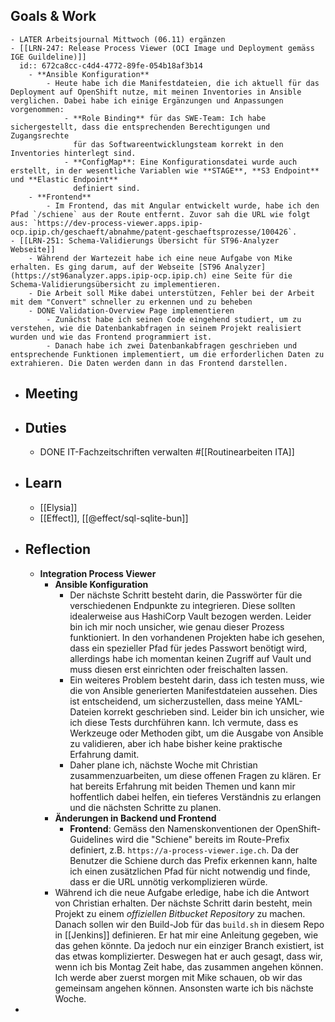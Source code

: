 ## Goals & Work
	- LATER Arbeitsjournal Mittwoch (06.11) ergänzen
	- [[LRN-247: Release Process Viewer (OCI Image und Deployment gemäss IGE Guildeline)]]
	  id:: 672ca8cc-c4d4-4772-89fe-054b18af3b14
		- **Ansible Konfiguration**
			- Heute habe ich die Manifestdateien, die ich aktuell für das Deployment auf OpenShift nutze, mit meinen Inventories in Ansible verglichen. Dabei habe ich einige Ergänzungen und Anpassungen vorgenommen:
				- **Role Binding** für das SWE-Team: Ich habe sichergestellt, dass die entsprechenden Berechtigungen und Zugangsrechte
				  für das Softwareentwicklungsteam korrekt in den Inventories hinterlegt sind.
				- **ConfigMap**: Eine Konfigurationsdatei wurde auch erstellt, in der wesentliche Variablen wie **STAGE**, **S3 Endpoint** und **Elastic Endpoint**
				  definiert sind.
		- **Frontend**
			- Im Frontend, das mit Angular entwickelt wurde, habe ich den Pfad `/schiene` aus der Route entfernt. Zuvor sah die URL wie folgt aus: `https://dev-process-viewer.apps.ipip-ocp.ipip.ch/geschaeft/abnahme/patent-geschaeftsprozesse/100426`.
	- [[LRN-251: Schema-Validierungs Übersicht für ST96-Analyzer Webseite]]
		- Während der Wartezeit habe ich eine neue Aufgabe von Mike erhalten. Es ging darum, auf der Webseite [ST96 Analyzer](https://st96analyzer.apps.ipip-ocp.ipip.ch) eine Seite für die Schema-Validierungsübersicht zu implementieren.
		- Die Arbeit soll Mike dabei unterstützen, Fehler bei der Arbeit mit dem "Convert" schneller zu erkennen und zu beheben
		- DONE Validation-Overview Page implementieren
			- Zunächst habe ich seinen Code eingehend studiert, um zu verstehen, wie die Datenbankabfragen in seinem Projekt realisiert wurden und wie das Frontend programmiert ist.
			- Danach habe ich zwei Datenbankabfragen geschrieben und entsprechende Funktionen implementiert, um die erforderlichen Daten zu extrahieren. Die Daten werden dann in das Frontend darstellen.
- ## Meeting
- ## Duties
	- DONE IT-Fachzeitschriften verwalten #[[Routinearbeiten ITA]]
- ## Learn
	- [[Elysia]]
	- [[Effect]], [[@effect/sql-sqlite-bun]]
- ## Reflection
	- **Integration Process Viewer**
		- **Ansible Konfiguration**
			- Der nächste Schritt besteht darin, die Passwörter für die verschiedenen Endpunkte zu integrieren. Diese sollten idealerweise aus HashiCorp Vault bezogen werden. Leider bin ich mir noch unsicher, wie genau dieser Prozess funktioniert. In den vorhandenen Projekten habe ich gesehen, dass ein spezieller Pfad für jedes Passwort benötigt wird, allerdings habe ich momentan keinen Zugriff auf Vault und muss diesen erst einrichten oder freischalten lassen.
			- Ein weiteres Problem besteht darin, dass ich testen muss, wie die von Ansible generierten Manifestdateien aussehen. Dies ist entscheidend, um sicherzustellen, dass meine YAML-Dateien korrekt geschrieben sind. Leider bin ich unsicher, wie ich diese Tests durchführen kann. Ich vermute, dass es Werkzeuge oder Methoden gibt, um die Ausgabe von Ansible zu validieren, aber ich habe bisher keine praktische Erfahrung damit.
			- Daher plane ich, nächste Woche mit Christian zusammenzuarbeiten, um diese offenen Fragen zu klären. Er hat bereits Erfahrung mit beiden Themen und kann mir hoffentlich dabei helfen, ein tieferes Verständnis zu erlangen und die nächsten Schritte zu planen.
		- **Änderungen in Backend und Frontend**
			- **Frontend**: Gemäss den Namenskonventionen der OpenShift-Guidelines wird die "Schiene" bereits im Route-Prefix definiert, z.B. `https://a-process-viewer.ige.ch`. Da der Benutzer die Schiene durch das Prefix erkennen kann, halte ich einen zusätzlichen Pfad für nicht notwendig und finde, dass er die URL unnötig verkomplizieren würde.
		- Während ich die neue Aufgabe erledige, habe ich die Antwort von Christian erhalten. Der nächste Schritt darin besteht, mein Projekt zu einem *offiziellen Bitbucket Repository* zu machen. Danach sollen wir den Build-Job für das `build.sh` in diesem Repo in [[Jenkins]] definieren. Er hat mir eine Anleitung gegeben, wie das gehen könnte. Da jedoch nur ein einziger Branch existiert, ist das etwas komplizierter. Deswegen hat er auch gesagt, dass wir, wenn ich bis Montag Zeit habe, das zusammen angehen können. Ich werde aber zuerst morgen mit Mike schauen, ob wir das gemeinsam angehen können. Ansonsten warte ich bis nächste Woche.
-